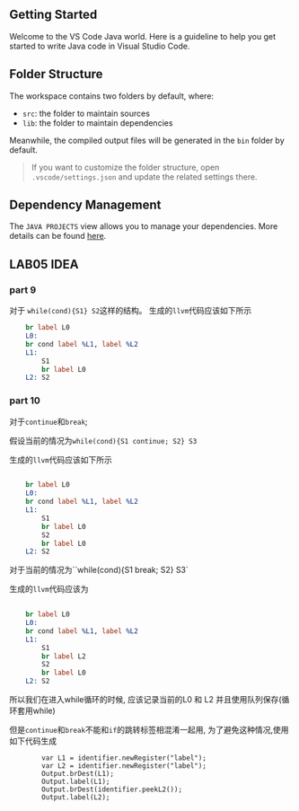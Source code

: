 ## Getting Started

Welcome to the VS Code Java world. Here is a guideline to help you get started to write Java code in Visual Studio Code.

## Folder Structure

The workspace contains two folders by default, where:

- `src`: the folder to maintain sources
- `lib`: the folder to maintain dependencies

Meanwhile, the compiled output files will be generated in the `bin` folder by default.

> If you want to customize the folder structure, open `.vscode/settings.json` and update the related settings there.

## Dependency Management

The `JAVA PROJECTS` view allows you to manage your dependencies. More details can be found [here](https://github.com/microsoft/vscode-java-dependency#manage-dependencies).

## LAB05 IDEA

### part 9

对于 `while(cond){S1} S2`这样的结构。 生成的`llvm`代码应该如下所示

```llvm
    br label L0
    L0:
    br cond label %L1, label %L2
    L1:
        S1
        br label L0
    L2: S2
```

### part 10

对于`continue`和`break`; 

假设当前的情况为`while(cond){S1 continue; S2} S3`

生成的`llvm`代码应该如下所示

```llvm
    
    br label L0
    L0:
    br cond label %L1, label %L2
    L1:
        S1
        br label L0
        S2
        br label L0
    L2: S2
```

对于当前的情况为``while(cond){S1 break; S2} S3`

生成的`llvm`代码应该为

```llvm
    
    br label L0
    L0:
    br cond label %L1, label %L2
    L1:
        S1
        br label L2
        S2
        br label L0
    L2: S2
```

所以我们在进入while循环的时候, 应该记录当前的L0 和 L2 并且使用队列保存(循环套用while)

但是`continue`和`break`不能和`if`的跳转标签相混淆一起用, 为了避免这种情况,使用如下代码生成

```
        var L1 = identifier.newRegister("label");
        var L2 = identifier.newRegister("label");
        Output.brDest(L1);
        Output.label(L1);
        Output.brDest(identifier.peekL2());
        Output.label(L2);
```
